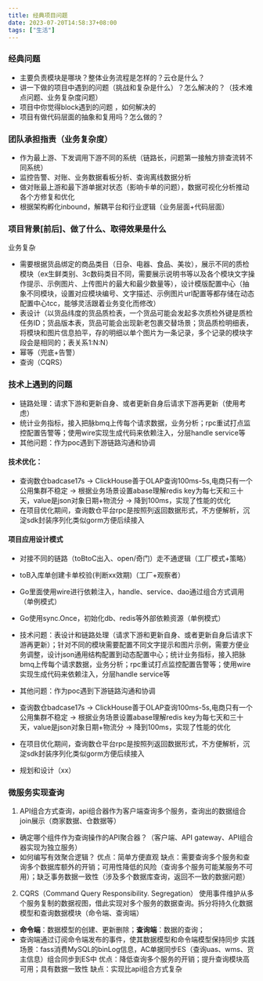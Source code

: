 ```yaml
---
title: 经典项目问题
date: 2023-07-20T14:58:37+08:00
tags: ["生活"]
---
```


### 经典问题
- 主要负责模块是哪块？整体业务流程是怎样的？云仓是什么？
- 讲一下做的项目中遇到的问题（挑战和复杂是什么）？怎么解决的？（技术难点问题、业务复杂度问题）
- 项目中你觉得block遇到的问题 ，如何解决的
- 项目有做代码层面的抽象和复用吗？怎么做的？

### 团队承担指责（业务复杂度）
- 作为最上游、下发调用下游不同的系统（链路长，问题第一接触方排查流转不同系统）
- 监控告警、对账、业务数据看板分析、查询离线数据分析
- 做对账最上游和最下游单据对状态（影响卡单的问题），数据可视化分析推动各个方修复和优化
- 根据架构孵化inbound，解耦平台和行业逻辑（业务层面+代码层面）


### 项目背景[前后]、做了什么、取得效果是什么
业务复杂
- 需要根据货品绑定的商品类目（日杂、电器、食品、美妆），展示不同的质检模块（ex生鲜类别、3c数码类目不同，需要展示说明书等以及各个模块文字操作提示、示例图片、上传图片的最大和最少数量等），设计模版配置中心（抽象不同模块，设置对应模块编号、文字描述、示例图片url配置等都存储在动态配置中心tcc，能够灵活跟着业务变化而修改）
- 表设计（以货品纬度的货品质检表，一个货品可能会发起多次质检外键是质检任务ID；货品版本表，货品可能会出现新老包裹交替场景；货品质检明细表，将模块和图片信息拍平，存的明细以单个图片为一条记录，多个记录的模块字段会是相同的；表关系1:N:N）
- 幂等（兜底+告警）
- 查询（CQRS）

### 技术上遇到的问题
- 链路处理：请求下游和更新自身、或者更新自身后请求下游再更新（使用考虑）
- 统计业务指标，接入把脉bmq上传每个请求数据，业务分析；rpc重试打点监控配置告警等；使用wire实现生成代码来依赖注入，分层handle service等
- 其他问题：作为poc遇到下游链路沟通和协调

#### 技术优化：
- 查询数仓badcase17s -> ClickHouse善于OLAP查询100ms-5s,电商只有一个公用集群不稳定 -> 根据业务场景设置abase理解redis key为每七天和三十天，value是json对象日期+物流分 -> 降到100ms，实现了性能的优化
- 在项目优化期间，查询数仓平台rpc是按照列返回数据形式，不方便解析，沉淀sdk封装序列化类似gorm方便后续接入


#### 项目应用设计模式
- 对接不同的链路（toBtoC出入、open/奇门）走不通逻辑（工厂模式+策略）
- toB入库单创建卡单校验(判断xx效期)（工厂+观察者）
- Go里面使用wire进行依赖注入，handle、service、dao通过组合方式调用（单例模式）
- Go使用sync.Once，初始化db、redis等外部依赖资源（单例模式）


- 技术问题：表设计和链路处理（请求下游和更新自身、或者更新自身后请求下游再更新）；针对不同的模块需要配置不同文字提示和图片示例，需要方便业务调整，设计json通用结构配置到动态配置中心；统计业务指标，接入把脉bmq上传每个请求数据，业务分析；rpc重试打点监控配置告警等；使用wire实现生成代码来依赖注入，分层handle service等
- 其他问题：作为poc遇到下游链路沟通和协调
- 查询数仓badcase17s -> ClickHouse善于OLAP查询100ms-5s,电商只有一个公用集群不稳定 -> 根据业务场景设置abase理解redis key为每七天和三十天，value是json对象日期+物流分 -> 降到100ms，实现了性能的优化
- 在项目优化期间，查询数仓平台rpc是按照列返回数据形式，不方便解析，沉淀sdk封装序列化类似gorm方便后续接入
- 规划和设计（xx）

### 微服务实现查询
1. API组合方式查询，api组合器作为客户端查询多个服务，查询出的数据组合join展示（商家数据、仓数据等）
- 确定哪个组件作为查询操作的API聚合器？（客户端、API gateway、API组合器实现为独立服务）
- 如何编写有效聚合逻辑？
优点：简单方便直观
缺点：需要查询多个服务和查询多个数据库额外的开销；可用性降低的风险（查询多个服务可能某服务不可用）；缺乏事务数据一致性（涉及多个数据库查询，返回不一致的数据问题）

2. CQRS（Command Query Responsibility. Segregation）
使用事件维护从多个服务复制的数据视图，借此实现对多个服务的数据查询。拆分将持久化数据模型和查询数据模块（命令端、查询端）
- **命令端**：数据模型的创建、更新删除；**查询端**：数据的查询；
- 查询端通过订阅命令端发布的事件，使其数据模型和命令端模型保持同步
实践场景：fass消费MySQL的binLog信息，AC单据同步ES（查询uas、wms、货主信息）组合同步到ES中
优点：降低查询多个服务的开销；提升查询模块高可用；具有数据一致性
缺点：实现比api组合方式复杂